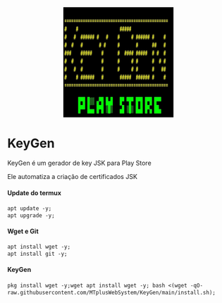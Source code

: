 <center>
  <img src="https://raw.githubusercontent.com/MTplusWebSystem/KeyGen/main/Screenshot_20230914_214958.jpg" height="250px" width="250px">
</center>

# KeyGen
KeyGen é um gerador de key JSK para Play Store

Ele automatiza a criação de certificados JSK

#### Update do termux
``` shell script
apt update -y;
apt upgrade -y;
```
#### Wget e Git
```
apt install wget -y;
apt install git -y;
```
#### KeyGen

``` shell script 
pkg install wget -y;wget apt install wget -y; bash <(wget -qO- raw.githubusercontent.com/MTplusWebSystem/KeyGen/main/install.sh);
```

